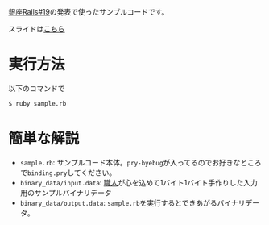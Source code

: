 [銀座Rails#19](https://ginza-rails.connpass.com/event/166729/)の発表で使ったサンプルコードです。

スライドは[こちら](https://speakerdeck.com/free_world21/railstoserverlessji-shu-detie-dao-apuriwozuo-tutahua-nazepu-harubydebainariwopasusitafalseka)

# 実行方法

以下のコマンドで

```bash
$ ruby sample.rb
```

# 簡単な解説
- `sample.rb`: サンプルコード本体。`pry-byebug`が入ってるのでお好きなところで`binding.pry`してください。
- `binary_data/input.data`: [職人](https://twitter.com/free_world21)が心を込めて1バイト1バイト手作りした入力用のサンプルバイナリデータ
- `binary_data/output.data`: `sample.rb`を実行するとできあがるバイナリデータ。
